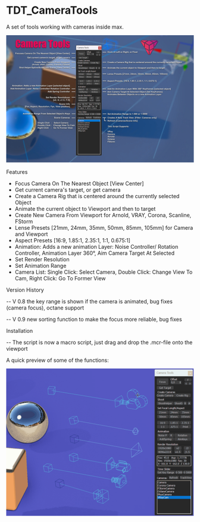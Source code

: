 # TDT_CameraTools
A set of tools working with cameras inside max.

![UI](https://github.com/3dtrooper/TDT_CameraTools/blob/master/CamToolsUI.jpg "UI")


Features
- Focus Camera On The Nearest Object [View Center] 
- Get current camera's target, or get camera 
- Create a Camera Rig that is centered around the currently selected Object
- Animate the current object to Viewport and then to target
- Create New Camera From Viewport for Arnold, VRAY, Corona, Scanline, FStorm
- Lense Presets [21mm, 24mm, 35mm, 50mm, 85mm, 105mm] for Camera and Viewport
- Aspect Presets [16:9, 1.85:1, 2.35:1, 1:1, 0.675:1]
- Animation: Adds a new animation Layer: Noise Controller/ Rotation Controller, Animation Layer 360°, Aim Camera Target At Selected
- Set Render Resolution
- Set Animation Range 
- Camera List: 
    Single Click: Select Camera, 
    Double Click: Change View To Cam,
    Right Click: Go To Former View

Version History

-- V 0.8 the key range is shown if the camera is animated, bug fixes (camera focus), octane support

-- V 0.9 new sorting function to make the focus more reliable, bug fixes

Installation

-- The script is now a macro script, just drag and drop the .mcr-file onto the viewport

A quick preview of some of the functions:

![Preview](https://github.com/3dtrooper/TDT_CameraTools/blob/master/Cam%20Tools%20Focus.gif "Preview")

